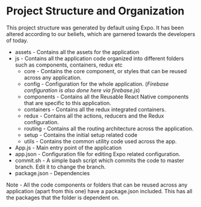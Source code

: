 # Project Structure and Organization

This project structure was generated by default using Expo. It has been altered according to our beliefs, which are garnered towards the developers of today.

* assets - Contains all the assets for the application
* js - Contains all the application code organized into different folders such as components, containers, redux etc
  * core - Contains the core component, or styles that can be reused across any application.
  * config - Configuration for the whole application. \(_Firebase configuration is also done here via firebase.js_\)
  * components - Contains all the Reusable React Native components that are specific to this application.
  * containers - Contains all the redux integrated containers.
  * redux - Contains all the actions, reducers and the Redux configuration.
  * routing - Contains all the routing architecture across the application.
  * setup - Contains the initial setup related code
  * utils - Contains the common utility code used across the app.
* App.js - Main entry point of the application 
* app.json - Configuration file for editing Expo related configuration.
* commit.sh - A simple bash script which commits the code to master branch. Edit it to change the branch.
* package.json - Dependencies

Note - All the code components or folders that can be reused across any application \(apart from this one\) have a package.json included. This has all the packages that the folder is dependent on.

